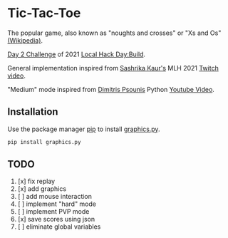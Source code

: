# Tic-Tac-Toe
The popular game, also known as "noughts and crosses" or "Xs and Os" [(Wikipedia)](https://en.wikipedia.org/wiki/Tic-tac-toe).

[Day 2 Challenge](https://organize.mlh.io/participants/events/6338-lhd-build-build-a-tic-tac-toe-game) of 2021 [Local Hack Day:Build](https://localhackday.mlh.io/build).

General implementation inspired from [Sashrika Kaur's](https://github.com/sashrikakaur) MLH 2021 [Twitch video](https://www.twitch.tv/videos/870593232?t=01h43m02s).

"Medium" mode inspired from [Dimitris Psounis](https://github.com/psounis) Python [Youtube Video](https://www.youtube.com/watch?v=JtVaN9xuOUM).

## Installation
Use the package manager [pip](https://pip.pypa.io/en/stable/) to install [graphics.py](https://mcsp.wartburg.edu/zelle/python/graphics.py).

```bash
pip install graphics.py
```

## TODO

1. [x] fix replay
2. [x] add graphics
3. [ ] add mouse interaction
4. [ ] implement "hard" mode
5. [ ] implement PVP mode
6. [x] save scores using json
7. [ ] eliminate global variables